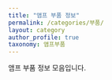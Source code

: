 ```yaml
---
title: "앰프 부품 정보"
permalink: /categories/부품/
layout: category
author_profile: true
taxonomy: 앰프부품
---
```


앰프 부품 정보 모음입니다.